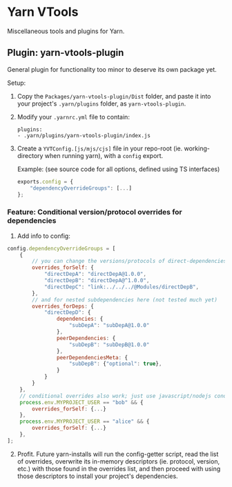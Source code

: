 # Yarn VTools

Miscellaneous tools and plugins for Yarn.

## Plugin: yarn-vtools-plugin

General plugin for functionality too minor to deserve its own package yet.

Setup:
1) Copy the `Packages/yarn-vtools-plugin/Dist` folder, and paste it into your project's `.yarn/plugins` folder, as `yarn-vtools-plugin`.
2) Modify your `.yarnrc.yml` file to contain:
	```
	plugins:
	- .yarn/plugins/yarn-vtools-plugin/index.js
	```
3) Create a `YVTConfig.[js/mjs/cjs]` file in your repo-root (ie. working-directory when running yarn), with a `config` export.

	Example: (see source code for all options, defined using TS interfaces)
	```js
	exports.config = {
		"dependencyOverrideGroups": [...]
	};
	```

### Feature: Conditional version/protocol overrides for dependencies

1) Add info to config:
```js
config.dependencyOverrideGroups = [
	{
		// you can change the versions/protocols of direct-dependencies here
		overrides_forSelf: {
			"directDepA": "directDepA@1.0.0",
			"directDepB": "directDepA@^1.0.0",
			"directDepC": "link:../../../@Modules/directDepB",
		},
		// and for nested subdependencies here (not tested much yet)
		overrides_forDeps: {
			"directDepD": {
				dependencies: {
					"subDepA": "subDepA@1.0.0"
				},
				peerDependencies: {
					"subDepB": "subDepB@1.0.0"
				},
				peerDependenciesMeta: {
					"subDepB": {"optional": true},
				}
			}
		}
	},
	// conditional overrides also work; just use javascript/nodejs conditionals like usual
	process.env.MYPROJECT_USER == "bob" && {
		overrides_forSelf: {...}
	},
	process.env.MYPROJECT_USER == "alice" && {
		overrides_forSelf: {...}
	},
];
```
2) Profit. Future yarn-installs will run the config-getter script, read the list of overrides, overwrite its in-memory descriptors (ie. protocol, version, etc.) with those found in the overrides list, and then proceed with using those descriptors to install your project's dependencies.